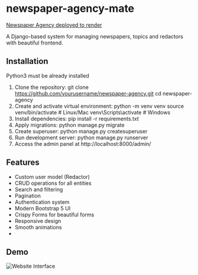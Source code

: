 # newspaper-agency-mate

[Newspaper Agency deployed to render](https://newspaper-agency-mate.com/)

A Django-based system for managing newspapers, topics and redactors with beautiful frontend.

## Installation

Python3 must be already installed

1. Clone the repository:
git clone https://github.com/yourusername/newspaper-agency.git
cd newspaper-agency
2. Create and activate virtual environment:
python -m venv venv
source venv/bin/activate  # Linux/Mac
venv\Scripts\activate    # Windows
3. Install dependencies:
pip install -r requirements.txt
4. Apply migrations:
python manage.py migrate
5. Create superuser:
python manage.py createsuperuser
6. Run development server:
python manage.py runserver
7. Access the admin panel at http://localhost:8000/admin/

## Features

- Custom user model (Redactor)
- CRUD operations for all entities
- Search and filtering
- Pagination
- Authentication system
- Modern Bootstrap 5 UI
- Crispy Forms for beautiful forms
- Responsive design
- Smooth animations
- 
## Demo

![Website Interface](demo.png)

